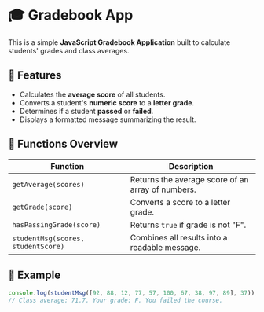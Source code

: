 # 🎓 Gradebook App

This is a simple **JavaScript Gradebook Application** built to calculate students' grades and class averages.

## 🧠 Features
- Calculates the **average score** of all students.
- Converts a student's **numeric score** to a **letter grade**.
- Determines if a student **passed** or **failed**.
- Displays a formatted message summarizing the result.

## 📄 Functions Overview

| Function | Description |
|-----------|-------------|
| `getAverage(scores)` | Returns the average score of an array of numbers. |
| `getGrade(score)` | Converts a score to a letter grade. |
| `hasPassingGrade(score)` | Returns `true` if grade is not "F". |
| `studentMsg(scores, studentScore)` | Combines all results into a readable message. |

## 🧩 Example
```js
console.log(studentMsg([92, 88, 12, 77, 57, 100, 67, 38, 97, 89], 37));
// Class average: 71.7. Your grade: F. You failed the course.
